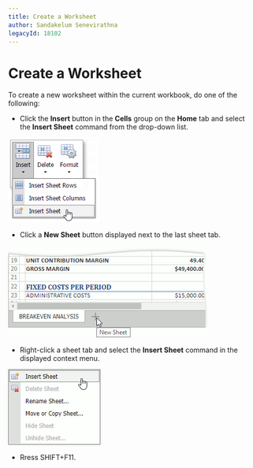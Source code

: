 ```yaml
---
title: Create a Worksheet
author: Sandakelum Senevirathna
legacyId: 18102
---
```

# Create a Worksheet
To create a new worksheet within the current workbook, do one of the following:

* Click the **Insert** button in the **Cells** group on the **Home** tab and select the **Insert Sheet** command from the drop-down list.

![EUD_ASPxSpreadsheet_CreateWorksheet](../../../images/img26105.png)

* Click a **New Sheet** button displayed next to the last sheet tab.

![EUD_ASPxSpreadsheet_CreateWorksheet_plus](../../../images/spreadsheet-file-operations-create-worksheet.png)

* Right-click a sheet tab and select the **Insert Sheet** command in the displayed context menu.

![EUD_ASPxSpreadsheet_CreateWorksheet_ContextMenu](../../../images/spreadsheet-file-operations-create-worksheet-cm.png)

* Rress SHIFT+F11.

